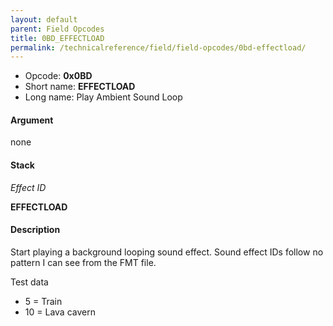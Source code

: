 ```yaml
---
layout: default
parent: Field Opcodes
title: 0BD_EFFECTLOAD
permalink: /technicalreference/field/field-opcodes/0bd-effectload/
---
```


-   Opcode: **0x0BD**
-   Short name: **EFFECTLOAD**
-   Long name: Play Ambient Sound Loop

#### Argument

none

#### Stack

  
*Effect ID*

**EFFECTLOAD**

#### Description

Start playing a background looping sound effect. Sound effect IDs follow no pattern I can see from the FMT file.

  
Test data

-   5 = Train
-   10 = Lava cavern

